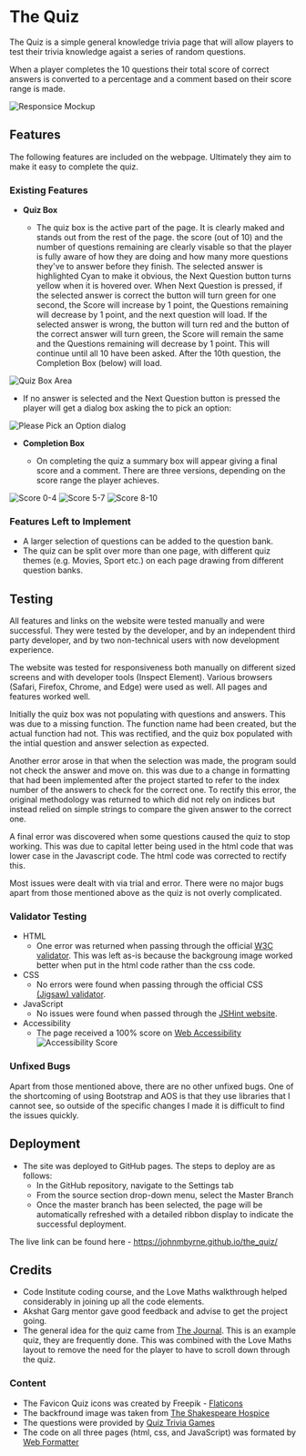 # The Quiz

The Quiz is a simple general knowledge trivia page that will allow players to test their trivia knowledge agaist a series of random questions.

When a player completes the 10 questions their total score of correct answers is converted to a percentage and a comment based on their score range is made.

![Responsice Mockup](assets/images/mockup.png)

## Features 

The following features are included on the webpage.  Ultimately they aim to make it easy to complete the quiz.

### Existing Features

- __Quiz Box__

  - The quiz box is the active part of the page.  It is clearly maked and stands out from the rest of the page.  the score (out of 10) and the number of questions remaining are clearly visable so that the player is fully aware of how they are doing and how many more questions they've to answer before they finish.  The selected answer is highlighted Cyan to make it obvious, the Next Question button turns yellow when it is hovered over.  When Next Question is pressed, if the selected answer is correct the button will turn green for one second, the Score will increase by 1 point, the Questions remaining will decrease by 1 point, and the next question will load.  If the selected answer is wrong, the button will turn red and the button of the correct answer will turn green, the Score will remain the same and the Questions remaining will decrease by 1 point.  This will continue until all 10 have been asked.  After the 10th question, the Completion Box (below) will load.

![Quiz Box Area](assets/images/quiz_box.png)

  - If no answer is selected and the Next Question button is pressed the player will get a dialog box asking the to pick an option:

  ![Please Pick an Option dialog](assets/images/please_pick.png)

- __Completion Box__

  - On completing the quiz a summary box will appear giving a final score and a comment.  There are three versions, depending on the score range the player achieves.

![Score 0-4](assets/images/poor.png)
![Score 5-7](assets/images/average.png)
![Score 8-10](assets/images/good.png)

### Features Left to Implement

- A larger selection of questions can be added to the question bank.
- The quiz can be split over more than one page, with different quiz themes (e.g. Movies, Sport etc.) on each page drawing from different question banks.

## Testing 

All features and links on the website were tested manually and were successful. They were tested by the developer, and by an independent third party developer, and by two non-technical users with now development experience.

The website was tested for responsiveness both manually on different sized screens and with developer tools (Inspect Element). Various browsers (Safari, Firefox, Chrome, and Edge) were used as well.  All pages and features worked well.

Initially the quiz box was not populating with questions and answers.  This was due to a missing function.  The function name had been created, but the actual function had not.  This was rectified, and the quiz box populated with the intial question and answer selection as expected.

Another error arose in that when the selection was made, the program sould not check the answer and move on.  this was due to a change in formatting that had been implemented after the project started to refer to the index number of the answers to check for the correct one.  To rectify this error, the original methodology was returned to which did not rely on indices but instead relied on simple strings to compare the given answer to the correct one.

A final error was discovered when some questions caused the quiz to stop working.  This was due to capital letter being used in the html code that was lower case in the Javascript code.  The html code was corrected to rectify this.

Most issues were dealt with via trial and error.  There were no major bugs apart from those mentioned above as the quiz is not overly complicated.

### Validator Testing 

- HTML
  - One error was returned when passing through the official [W3C validator](https://validator.w3.org/nu/?doc=https%3A%2F%2Fjohnmbyrne.github.io%2Fthe_quiz%2F). This was left as-is because the backgroung image worked better when put in the html code rather than the css code.
- CSS
  - No errors were found when passing through the official CSS [(Jigsaw) validator](https://jigsaw.w3.org/css-validator/validator?uri=https%3A%2F%2Fjohnmbyrne.github.io%2Fthe_quiz%2F&profile=css3svg&usermedium=all&warning=1&vextwarning=&lang=en).
- JavaScript
  - No issues were found when passed through the [JSHint website](https://jshint.com/).
- Accessibility
  - The page received a 100% score on [Web Accessibility](https://www.webaccessibility.com/)
    ![Accessibility Score](assets/images/accessibility.png)

### Unfixed Bugs

Apart from those mentioned above, there are no other unfixed bugs. One of the shortcoming of using Bootstrap and AOS is that they use libraries that I cannot see, so outside of the specific changes I made it is difficult to find the issues quickly. 

## Deployment

- The site was deployed to GitHub pages. The steps to deploy are as follows: 
  - In the GitHub repository, navigate to the Settings tab 
  - From the source section drop-down menu, select the Master Branch
  - Once the master branch has been selected, the page will be automatically refreshed with a detailed ribbon display to indicate the successful deployment. 

The live link can be found here - https://johnmbyrne.github.io/the_quiz/ 

## Credits 

- Code Institute coding course, and the Love Maths walkthrough helped considerably in joining up all the code elements.
- Akshat Garg mentor gave good feedback and advise to get the project going.
- The general idea for the quiz came from [The Journal](https://www.thejournal.ie/gender-equality-4-5669124-Feb2022/). This is an example quiz, they are frequently done.  This was combined with the Love Maths layout to remove the need for the player to have to scroll down through the quiz.

### Content 

- The Favicon Quiz icons was created by Freepik - [Flaticons](https://www.flaticon.com/free-icons/quiz)
- The backfround image was taken from [The Shakespeare Hospice](https://www.theshakespearehospice.org.uk/Content/uploads/images/Quiz.jpg)
- The questions were provided by [Quiz Trivia Games](https://www.quiztriviagames.com/multiple-choice-trivia-questions/)
- The code on all three pages (html, css, and JavaScript) was formated by [Web Formatter](https://webformatter.com/)